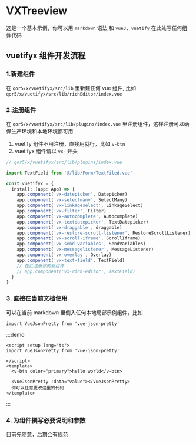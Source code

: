 # VXTreeview

这是一个基本示例，你可以用 `markdown` 语法 和 `vue3`、`vuetify` 在此处写任何组件代码


## vuetifyx 组件开发流程

### 1.新建组件
在 `qor5/x/vuetifyx/src/lib` 里新建任何 vue 组件, 比如 `qor5/x/vuetifyx/src/lib/richEditor/index.vue`

### 2.注册组件
在 `qor5/x/vuetifyx/src/lib/plugins/index.vue` 里注册组件，这样注册可以确保生产环境和本地环境都可用

1. vuetify 组件不用注册，直接用就行，比如 `v-btn`
2. vuetifyx 组件请以 `vx-` 开头

```ts
// qor5/x/vuetifyx/src/lib/plugins/index.vue

import TextField from '@/lib/Form/TextFiled.vue'

const vuetifyx = {
  install: (app: App) => {
    app.component('vx-datepicker', Datepicker)
    app.component('vx-selectmany', SelectMany)
    app.component('vx-linkageselect', LinkageSelect)
    app.component('vx-filter', Filter)
    app.component('vx-autocomplete', Autocomplete)
    app.component('vx-textdatepicker', TextDatepicker)
    app.component('vx-draggable', draggable)
    app.component('vx-restore-scroll-listener', RestoreScrollListener)
    app.component('vx-scroll-iframe', ScrollIframe)
    app.component('vx-send-variables', SendVariables)
    app.component('vx-messagelistener', MessageListener)
    app.component('vx-overlay', Overlay)
    app.component('vx-text-field', TextField)
    // 在此注册你的新组件
    // app.component('vx-rich-editor', TextField)
  }
}
```

### 3. 直接在当前文档使用

可以在当前 markdown 里倒入任何本地局部示例组件，比如

`import VueJsonPretty from 'vue-json-pretty'`

:::demo

```vue
<script setup lang="ts">
import VueJsonPretty from 'vue-json-pretty'

</script>
<template>
  <v-btn color="primary">hello world</v-btn>

  <VueJsonPretty :data="value"></VueJsonPretty>
  你可以任意更改这里的代码
</template>
```

<style scoped></style>
:::

### 4. 为组件撰写必要说明和参数
目前先随意，后期会有规范
